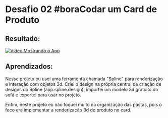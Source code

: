 # Desafio 02 #boraCodar um Card de Produto

## Resultado:

[![Vídeo Mostrando o App](https://img.youtube.com/vi/M9xR90l2nfE/0.jpg)](https://www.youtube.com/watch?v=M9xR90l2nfE)

## Aprendizados:

Nesse projeto eu usei uma ferramenta chamada "Spline" para renderização e interação com objetos 3d. Criei o design na própria central de criação de designs do Spline (app.spline.design), importei um modelo 3d gratuito do sofá e exportei para usar no projeto.

Enfim, neste projeto eu não foquei muito na organização das pastas, pois o foco era implementar a renderização 3d do produto no card.
